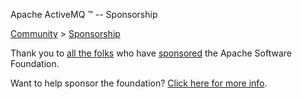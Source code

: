 Apache ActiveMQ ™ -- Sponsorship 

[Community](community.md) > [Sponsorship](Community/sponsorship.md)


Thank you to [all the folks](http://www.apache.org/foundationIndexIndex/Index/thanks.md) who have [sponsored](http://www.apache.org/foundationCommunity/sponsorship.md) the Apache Software Foundation.

Want to help sponsor the foundation? [Click here for more info](http://www.apache.org/foundationCommunity/sponsorship.md).

